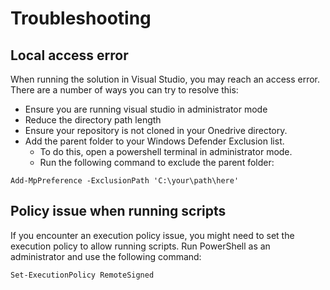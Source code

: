 # Troubleshooting

## Local access error
When running the solution in Visual Studio, you may reach an access error. There are a number of ways you can try to resolve this:
- Ensure you are running visual studio in administrator mode
- Reduce the directory path length
- Ensure your repository is not cloned in your Onedrive directory.
- Add the parent folder to your Windows Defender Exclusion list.
  - To do this, open a powershell terminal in administrator mode.
  - Run the following command to exclude the parent folder:
```
Add-MpPreference -ExclusionPath 'C:\your\path\here'
```

## Policy issue when running scripts
If you encounter an execution policy issue, you might need to set the execution policy to allow running scripts. Run PowerShell as an administrator and use the following command:
```
Set-ExecutionPolicy RemoteSigned
```

